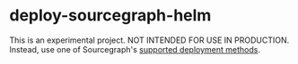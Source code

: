 # deploy-sourcegraph-helm

This is an experimental project. NOT INTENDED FOR USE IN PRODUCTION. Instead, use one of Sourcegraph's [supported deployment methods](https://docs.sourcegraph.com/admin/install/kubernetes).

